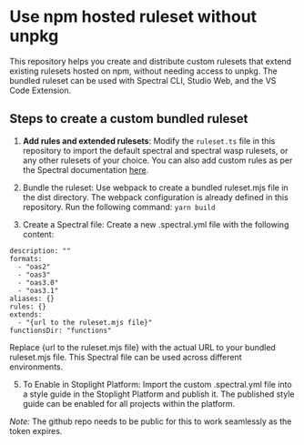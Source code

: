 # Use npm hosted ruleset without unpkg

This repository helps you create and distribute custom rulesets that extend existing rulesets hosted on npm, without needing access to unpkg. The bundled ruleset can be used with Spectral CLI, Studio Web, and the VS Code Extension.

## Steps to create a custom bundled ruleset

1. **Add rules and extended rulesets**: Modify the `ruleset.ts` file in this repository to import the default spectral and spectral wasp rulesets, or any other rulesets of your choice. You can also add custom rules as per the Spectral documentation [here](https://meta.stoplight.io/docs/spectral/README.md).

2. Bundle the ruleset: Use webpack to create a bundled ruleset.mjs file in the dist directory. The webpack configuration is already defined in this repository. Run the following command: `yarn build`

3. Create a Spectral file: Create a new .spectral.yml file with the following content:

```
description: ""
formats:
  - "oas2"
  - "oas3"
  - "oas3.0"
  - "oas3.1"
aliases: {}
rules: {}
extends:
  - "{url to the ruleset.mjs file}"
functionsDir: "functions"
```

Replace {url to the ruleset.mjs file} with the actual URL to your bundled ruleset.mjs file. This Spectral file can be used across different environments.

5. To Enable in Stoplight Platform: Import the custom .spectral.yml file into a style guide in the Stoplight Platform and publish it. The published style guide can be enabled for all projects within the platform.

*Note:* The github repo needs to be public for this to work seamlessly as the token expires. 
